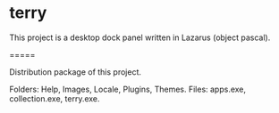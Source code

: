 terry
=====

This project is a desktop dock panel written in Lazarus (object pascal).

=====

Distribution package of this project.

Folders: Help, Images, Locale, Plugins, Themes.
Files: apps.exe, collection.exe, terry.exe.
